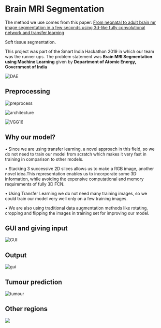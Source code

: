 # Brain MRI Segmentation

The method we use comes from this paper:
[From neonatal to adult brain
mr image segmentation in a few seconds using 3d-like fully convolutional network and transfer learning](https://www.lrde.epita.fr/wiki/Publications/xu.17.icip)

Soft tissue segmentation.

This project was part of the Smart India Hackathon 2019 in which our team was the runner ups.
The problem statement was **Brain MRI Segmentation using Machine Learning** given by **Department of Atomic Energy, Government of India**

![DAE](dae.png)

## Preprocessing

![preprocess](pres.jpg)


![architecture](archi.jpg)

![VGG16](vgga.jpg)

## Why our model?

• Since we are using transfer learning, a novel approach in this field, so we do not need to train our model from scratch which makes it very fast in training in comparison to other models.

• Stacking 3 successive 2D slices allows us to make a RGB image, another novel idea.This representation enables us to incorporate some 3D information, while avoiding the expensive computational and memory requirements of fully 3D FCN.

• Using Transfer Learning we do not need many training images, so we could train our model very well only on a few training images.

• We are also using traditional data augmentation methods like rotating, cropping and flipping the images in training set for improving our model.

## GUI and giving input

![GUI](working.gif)


## Output

![gui](images/screen1.png)

## Tumour prediction

![tumour](pred2.jpg)

## Other regions

![](pred1.jpg)
